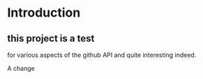 # Introduction

## this project is a test
for various aspects
of the github API
and quite interesting indeed.

A change
